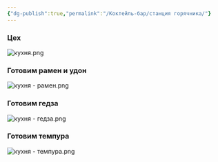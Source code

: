 ```yaml
---
{"dg-publish":true,"permalink":"/Коктейль-бар/станция горячника/"}
---
```


### Цех 
![кухня.png](/img/user/Inbox/%D0%BA%D1%83%D1%85%D0%BD%D1%8F.png)

### Готовим рамен и удон 
![кухня - рамен.png](/img/user/Inbox/%D0%BA%D1%83%D1%85%D0%BD%D1%8F%20-%20%D1%80%D0%B0%D0%BC%D0%B5%D0%BD.png)

### Готовим гедза 
![кухня - гедза.png](/img/user/Inbox/%D0%BA%D1%83%D1%85%D0%BD%D1%8F%20-%20%D0%B3%D0%B5%D0%B4%D0%B7%D0%B0.png)

### Готовим темпура
![кухня - темпура.png](/img/user/Inbox/%D0%BA%D1%83%D1%85%D0%BD%D1%8F%20-%20%D1%82%D0%B5%D0%BC%D0%BF%D1%83%D1%80%D0%B0.png)